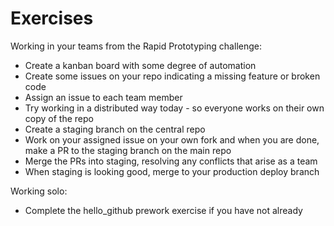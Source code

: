 Exercises
=========
Working in your teams from the Rapid Prototyping challenge:

- Create a kanban board with some degree of automation
- Create some issues on your repo indicating a missing feature or broken code
- Assign an issue to each team member
- Try working in a distributed way today - so everyone works on their own copy of the repo
- Create a staging branch on the central repo
- Work on your assigned issue on your own fork and when you are done, make a PR to the staging branch on the main repo
- Merge the PRs into staging, resolving any conflicts that arise as a team
- When staging is looking good, merge to your production deploy branch

Working solo:

- Complete the hello_github prework exercise if you have not already
